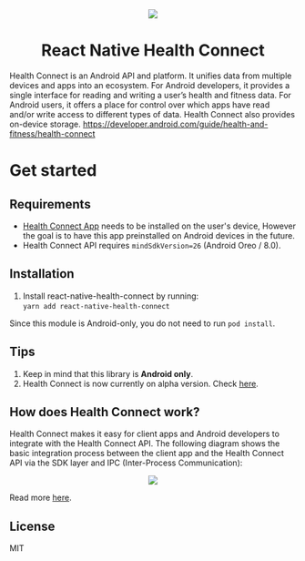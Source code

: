 <div align="center">
  <a href="https://developer.android.com/guide/health-and-fitness/health-connect">
    <img src="https://developer.android.com/static/guide/health-and-fitness/health-connect/images/health_connect_logo_192pxnew.png"><br/>
  </a>
  <h1 align="center">React Native Health Connect</h1>
</div>

Health Connect is an Android API and platform. It unifies data from multiple devices and apps into an ecosystem. For Android developers, it provides a single interface for reading and writing a user’s health and fitness data. For Android users, it offers a place for control over which apps have read and/or write access to different types of data. Health Connect also provides on-device storage.
https://developer.android.com/guide/health-and-fitness/health-connect

# Get started

## Requirements
- [Health Connect App](https://play.google.com/store/apps/details?id=com.google.android.apps.healthdata&hl=en&gl=US) needs to be installed on the user's device, However the goal is to have this app preinstalled on Android devices in the future.
- Health Connect API requires `mindSdkVersion=26` (Android Oreo / 8.0).

## Installation

1. Install react-native-health-connect by running:   
`yarn add react-native-health-connect`

Since this module is Android-only, you do not need to run `pod install`.

## Tips
1. Keep in mind that this library is **Android only**.
1. Health Connect is now currently on alpha version. Check [here](https://developer.android.com/jetpack/androidx/releases/health-connect).

## How does Health Connect work?

Health Connect makes it easy for client apps and Android developers to integrate with the Health Connect API. The following diagram shows the basic integration process between the client app and the Health Connect API via the SDK layer and IPC (Inter-Process Communication):

<center>
  <img src="https://developer.android.com/static/guide/health-and-fitness/health-connect/images/healthconnectimage1.jpg">
</center>

Read more [here](https://developer.android.com/guide/health-and-fitness/health-connect/platform-overview/architecture).

## License

MIT

